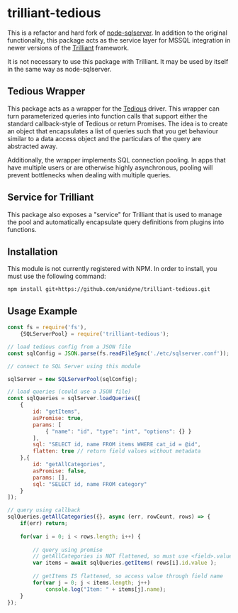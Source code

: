 # trilliant-tedious

This is a refactor and hard fork of [node-sqlserver](https://github.com/UniDyne/node-sqlserver). In addition to the original functionality, this package acts as the service layer for MSSQL integration in newer versions of the [Trilliant](https://github.com/UniDyne/trilliant) framework.

It is not necessary to use this package with Trilliant. It may be used by itself in the same way as node-sqlserver.

## Tedious Wrapper

This package acts as a wrapper for the [Tedious](https://www.npmjs.com/package/tedious) driver. This wrapper can turn parameterized queries into function calls that support either the standard callback-style of Tedious or return Promises. The idea is to create an object that encapsulates a list of queries such that you get behaviour similar to a data access object and the particulars of the query are abstracted away.

Additionally, the wrapper implements SQL connection pooling. In apps that have multiple users or are otherwise highly asynchronous, pooling will prevent bottlenecks when dealing with multiple queries.

## Service for Trilliant

This package also exposes a "service" for Trilliant that is used to manage the pool and automatically encapsulate query definitions from plugins into functions.

## Installation
This module is not currently registered with NPM. In order to install, you must use the following command:

`npm install git+https://github.com/unidyne/trilliant-tedious.git`

## Usage Example

```js
const fs = require('fs'),
	{SQLServerPool} = require('trilliant-tedious');

// load tedious config from a JSON file
const sqlConfig = JSON.parse(fs.readFileSync('./etc/sqlserver.conf'));

// connect to SQL Server using this module

sqlServer = new SQLServerPool(sqlConfig);

// load queries (could use a JSON file)
const sqlQueries = sqlServer.loadQueries([
	{
		id: "getItems",
		asPromise: true,
		params: [
			{ "name": "id", "type": "int", "options": {} }
		],
		sql: "SELECT id, name FROM items WHERE cat_id = @id",
		flatten: true // return field values without metadata
	},{
		id: "getAllCategories",
		asPromise: false,
		params: [],
		sql: "SELECT id, name FROM category"
	}
]);

// query using callback
sqlQueries.getAllCategories({}, async (err, rowCount, rows) => {
	if(err) return;
	
	for(var i = 0; i < rows.length; i++) {
		
		// query using promise
		// getAllCategories is NOT flattened, so must use <field>.value
		var items = await sqlQueries.getItems( rows[i].id.value );
		
		// getItems IS flattened, so access value through field name
		for(var j = 0; j < items.length; j++)
			console.log("Item: " + items[j].name);
	}
});
```

